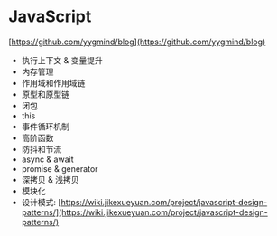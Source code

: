 # JavaScript

[https://github.com/yygmind/blog](https://github.com/yygmind/blog)

* 执行上下文 & 变量提升
* 内存管理
* 作用域和作用域链
* 原型和原型链
* 闭包
* this
* 事件循环机制
* 高阶函数
* 防抖和节流
* async & await
* promise & generator
* 深拷贝 & 浅拷贝
* 模块化
* 设计模式: [https://wiki.jikexueyuan.com/project/javascript-design-patterns/](https://wiki.jikexueyuan.com/project/javascript-design-patterns/)
